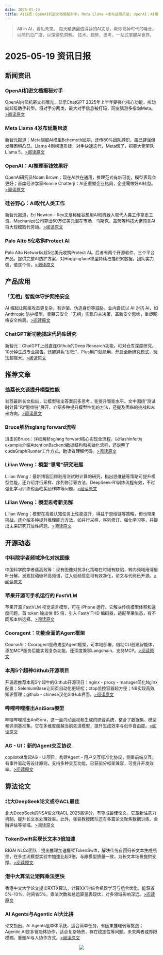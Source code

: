 ```yaml
---
date: 2025-05-19
title: AI日报：OpenAI机密文档揭秘对手; Meta Llama 4发布延期风波; OpenAI：AI推理砸钱效果好
---
```


> All in AI，看见未来。 每天精选最值得读的AI文章，帮你筛掉时代的噪音。 以简讯见广度，以深读见洞察。 技术、趋势、思考，一站式掌握AI世界。

# 2025-05-19 资讯日报

## 新闻资讯

### OpenAI机密文档揭秘对手

OpenAI内部机密文档曝光，显示ChatGPT 2025年上半年要强化核心功能，推动向超级助手转型。将对手分两类，最大对手信息被打码，网友猜测多指向Meta。[>阅读原文](https://mp.weixin.qq.com/s?__biz=MzA4NzgzMjA4MQ==&chksm=86f809d76dbec974c85eb25a126ee815185560186fe639fbfd1efd441995c20dfbb93756a84b&idx=1&mid=2453469769&sn=b42e0b67862decbf3c51f81354098e66#rd)

### Meta Llama 4发布延期风波

新智元报道：Meta旗舰AI模型Behemoth延期，还传80%团队辞职，虽已辟谣但发展困境凸显。Llama 4刷榜遭质疑，对手快速迭代，Meta慌了，招募大佬带队Llama 5。[>阅读原文](https://mp.weixin.qq.com/s?__biz=MzI3MTA0MTk1MA==&chksm=f0b72ac907c6ba40fb34bf5c027170b4a64940361c8f947ecd3a54826fd4a3914449d905501f&idx=1&mid=2652594687&sn=a8618e130be4193594b62550a72b8ca3#rd)

### OpenAI：AI推理砸钱效果好

OpenAI研究员Noam Brown：现在AI胜在通用，推理范式有新可能，模型表现会更好；首席经济学家Ronnie Chatterji：AI正重塑企业格局，企业需做好AI转型。[>阅读原文](https://mp.weixin.qq.com/s?__biz=MzI3MTA0MTk1MA==&chksm=f0e5d284fd3ca11f1fde559b47538211cc0b33aca595aa0efa07b4dfde324760bba1a9a06c62&idx=3&mid=2652594685&sn=0a1b57d234d2484954db2436ae3ccd6b#rd)

### 硅谷野心：AI取代人类工作

新智元报道，Ed Newton - Rex文章称硅谷想用AI和机器人取代人类工作拿走工资。Mechanize公司算出60万亿美元潜在市场，马斯克、盖茨等科技大佬预言AI将大规模取代劳动。[>阅读原文](https://mp.weixin.qq.com/s?__biz=MzI3MTA0MTk1MA==&chksm=f0710feb5f99fa5f363fe5fd560836877bbb5ac8099e5dcb4a4c08faad1bfe2e277f45c57782&idx=1&mid=2652594688&sn=4d19642a67b1d79eacc9b44c6db926e5#rd)

### Palo Alto 5亿收购Protect AI

Palo Alto Networks超5亿美元收购Protect AI。后者有两个开源软件、三个平台产品，提供完整AI防护方案，对Huggingface模型持续扫描积累数据，团队实力强，值这个价。[>阅读原文](https://mp.weixin.qq.com/s?__biz=Mzg5NTMxMjQ4OA==&chksm=c1df64e2c12298feb795686879360156d796a6d3017ab669f4a8c9319e0bb78c7eb36461ca65&idx=1&mid=2247486036&sn=07660d1158d5eb89c567870c82afcb01#rd)

## 产品应用

### 「无相」智能体守护网络安全

AI 崛起让网络攻击更复杂，有诈骗、伪造身份等威胁。业内尝试以 AI 对抗 AI，如 Anthropic 防护模型。青藤云安全「无相」实现自主决策，革新安全思维，重塑网络安全格局。[>阅读原文](https://mp.weixin.qq.com/s?__biz=MzA3MzI4MjgzMw==&chksm=858f9d62820b66ef94d2266607492a31fc97a86e5c32c6e01558de63ead5003d2102166612f8&idx=1&mid=2650969548&sn=7a719aaa95bb998baf64a129a675f0b2#rd)

### ChatGPT新功能搞定代码库研究

新智元：ChatGPT上线直连Github的Deep Research功能，可对仓库深度研究，10分钟生成专业报告。还能避免“幻觉”，Plus用户就能用，开启全新研究模式，玩法超强大。[>阅读原文](https://mp.weixin.qq.com/s?__biz=MzI3MTA0MTk1MA==&chksm=f07cbcc59e633ff8db5def32211c0d07da70c636226d5ce64525496f569f88d46d283eaf4bd3&idx=2&mid=2652594685&sn=0e7e31da5bacd5045e1669d0f4444ba8#rd)

## 推荐文章

### 翁荔长文谈提升模型性能

翁荔最新长文指出，让模型输出答案前多思考，能提升智能水平。文中围绕“测试时计算”和“思维链”展开，介绍多种提升模型性能的方法，还提及面临的挑战和未来方向。[>阅读原文](https://mp.weixin.qq.com/s?__biz=MzIzNjc1NzUzMw==&chksm=e9bc3b94549172b2c67f402faefafc02da8f6f395eac19427dc9a14dd40df198ac4c4e484403&idx=2&mid=2247794755&sn=1e95b97c67d22e3fea3ddd921dc37240#rd)

### Bruce解析sglang forward流程

进击的Bruce：详细解析sglang forward核心实现全流程，以flashinfer为example介绍AttentionBackend数据结构和初始化流程，还说明了cudaGraphRunner工作方式，助读者理解代码。[>阅读原文](https://mp.weixin.qq.com/s?__biz=MzA4MjY4NTk0NQ==&chksm=9ecd61fd76a803a6580ef3a3e29b136525a7e87c3d8b3c1067830630a59e5fa37ca2f2ce3584&idx=1&mid=2247527481&sn=dfb0de9b745b5b19a097d65fa3cadb4d#rd)

### Lilian Weng：模型“思考”研究进展

Lilian Weng：最新博客回顾利用测试时计算的研究，指出思维链等策略可提升模型性能，还介绍并行采样、序列修订等方法。DeepSeek-R1训练流程有效，不过强化学习训练也面临奖励作弊等问题。[>阅读原文](https://mp.weixin.qq.com/s?__biz=MzA3MzI4MjgzMw==&chksm=85fa2e3845c09a108babcabd9d2c8087a48ddb2f3d0db886a35121487f1ed4704f35590a8d1a&idx=1&mid=2650969538&sn=755a56643567a37bd3b30b13c4261cdb#rd)

### Lilian Weng：模型思考新见解

Lilian Weng：模型在高级认知任务上性能提升，得益于思维链等策略，但也带来挑战。还介绍多种提升推理能力方法，如并行采样、序列修订、强化学习等，并提出未来研究开放性问题。[>阅读原文](https://mp.weixin.qq.com/s?__biz=Mzg5NTc0MjgwMw==&chksm=c145e804e36bce6105a8e11b45aede58b2e254c5887f538f5d6b1a2021e0f589e8745cea7bcb&idx=1&mid=2247516270&sn=6c9d640fa9d4f2bfd97000109dcc721a#rd)

## 开源动态

### 中科院学者频域净化对抗图像

中国科学院学者裴高政等：现有图像对抗净化策略在时域有缺陷，转向频域用傅里叶分解，发现扰动破坏高频谱，注入低频信息可有效净化，论文与代码已开源。[>阅读原文](https://mp.weixin.qq.com/s?__biz=MzA3MzI4MjgzMw==&chksm=851ba58a78a94dfb82203b274d8657a19bed11c3183c75389f384e47b05ed76fa277aff53b2f&idx=2&mid=2650969538&sn=41a0f66daaa1c357605dee30e1b9da34#rd)

### 苹果开源可手机运行的 FastVLM

苹果开源 FastVLM 视觉语言模型，可在 iPhone 运行。它解决传统模型体积和速度问题，首 token 输出快 85 倍，引入 FastViTHD 编码器，适配苹果生态，有不同版本供选择。[>阅读原文](https://mp.weixin.qq.com/s?__biz=MzUzOTgwNDMzOQ==&chksm=fb27043dddde1a69cb2e6f4938ab4d8c40571ec3bb17937f6cdc80203f72e48d0aea78569b53&idx=2&mid=2247503709&sn=93645ab2ab91a40590d02f6662a5f577#rd)

### Cooragent：功能全面的Agent框架

CourseAI：Cooragent是改进型Agent框架，可本地部署，借助CLI创建智能体，添加MCP服务后能实现复杂功能，还深度兼容Langchain，支持MCP。[>阅读原文](https://mp.weixin.qq.com/s?__biz=MzkzNjgwNzMwNQ==&chksm=c370df18c05d089f3f307058e1fd2f2476a95e9b391df348348405591128c87c80cf9c55ed71&idx=1&mid=2247486105&sn=5808e62c04b6619f28cb3542f9eb6225#rd)

### 本周5个超神Github开源项目

开源君推荐本周5个超牛的Github开源项目：nginx - proxy - manager简化Nginx配置；SeleniumBase让网页自动化更轻松；ctop监控容器超方便；NB实现高效知识管理；github - chinese汉化GitHub界面。[>阅读原文](https://mp.weixin.qq.com/s?__biz=MzkwNzU4NTMyMA==&chksm=c1b412aaef7f5e791ac9e3b5834e366ac57d62a08500ded0b67f26467dd21ba56a054b2c7b2e&idx=1&mid=2247496036&sn=afc0d344ec6d15c57c5a29074e3d7ddc#rd)

### 哔哩哔哩推出AniSora模型

哔哩哔哩推出AniSora，这一面向动画视频生成的综合系统，整合了数据集、模型和评测基准集。它在多维度超越当前先进模型，提升生成效率与创作自由度。[>阅读原文](https://mp.weixin.qq.com/s?__biz=MzkzNTY3NjM1Ng==&chksm=c31b560f5b8cbab220b0c81d86967fcfb7446c461279eb1f7f27dc82622fcb06577ca0292e9b&idx=1&mid=2247492081&sn=513ea24a9e35d96753763969df6545b6#rd)

### AG - UI：新的Agent交互协议

copilotkit发起AG - UI项目，构建Agent - 用户交互标准化协议，侧重前端交互，有事件驱动等设计原则，支持多种交互功能，已获部分框架兼容，可提升开发效率。[>阅读原文](https://mp.weixin.qq.com/s?__biz=MzA5MTIxNTY4MQ==&chksm=8684ee278934088870b96788d4cf8819983b2dbeae7398af0783ab6996894313b2e29e9f4571&idx=1&mid=2461152243&sn=a7a7c294260577b6e85f83c1c6340aa9#rd)

## 算法论文

### 北大DeepSeek论文或夺ACL最佳

北大DeepSeek的NSA论文获ACL 2025高评分，有望成最佳论文。它革新注意力机制，提升长文本处理效率。此外，张铭教授团队还有多篇论文聚焦数据训练、金融评估等领域。[>阅读原文](https://mp.weixin.qq.com/s?__biz=MzI3MTA0MTk1MA==&chksm=f003e0114fc574a362232fa4773fa74a935108cc94747c90f060dbbdfd7a477dcd63d9a345c9&idx=1&mid=2652594713&sn=502b26db064a64c12cbce290920e9309#rd)

### TokenSwift实现长文本3倍加速

BIGAI NLCo团队：提出推理加速框架TokenSwift，解决传统自回归长文本生成瓶颈，在多主流模型实验中加速比超3倍，与原模型质量一致，为长文本场景提供支撑。[>阅读原文](https://mp.weixin.qq.com/s?__biz=MzA3MzI4MjgzMw==&chksm=85981f23b1ab7de6a0d3c121384ad13db6b91a79a4b13cb1bf30f658b30400c9bae17a00fda8&idx=3&mid=2650969538&sn=74eeb87f22a59ab478f0f88b5cd41a98#rd)

### 港中大算法让矩阵乘法更快

香港中文大学论文提出RXTX算法，计算XXᵗ时结合机器学习与组合优化。能源省5%-10%、时间省5%，乘法次数和总运算量表现优，对多领域影响深远。[>阅读原文](https://mp.weixin.qq.com/s?__biz=MzIzNjc1NzUzMw==&chksm=e91fda57c464333090b2d3977eb05ad0830102d10cc132e7c2d665b5d59207cd1187cddc9910&idx=3&mid=2247794755&sn=0fd234ab9f947991924db85ded70e33c#rd)

### AI Agents与Agentic AI大比拼

论文指出，AI Agents是单体系统，适合简单任务，有因果推理弱等挑战；Agentic AI是多智能体协作，适合复杂场景，存在稳定性等问题。未来两者或界限模糊，重塑AI与人协作方式。[>阅读原文](https://mp.weixin.qq.com/s?__biz=MzA4NzgzMjA4MQ==&chksm=86b3fa154ded61814e014d88bfa736c859d5fbb6b5209787f500dd646c07d167a6db32243207&idx=1&mid=2453469792&sn=37f0a973fd96db55f580eaeb5f976660#rd)



<p style="text-align: center;">
            <img src="https://meikan-public-images.oss-cn-beijing.aliyuncs.com/imeikan/assets/2025-05-18234303-hub.png" style="max-width: 800px; object-fit: cover;" />
        </p>
        